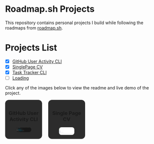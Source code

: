 # Roadmap.sh Projects

This repository contains personal projects I build while following the roadmaps from [roadmap.sh](https://roadmap.sh).

# Projects List

- [x] [GitHub User Activity CLI](https://roadmap.sh/projects/github-user-activity)
- [x] [SinglePage CV](https://roadmap.sh/projects/single-page-cv)
- [x] [Task Tracker CLI](https://github.com/KarlangaXZ/Roadmapsh-Projects/tree/main/Backend%20Projects/tast_tracker)
- [ ] [Loading](https://github.com)

Click any of the images below to view the readme and live demo of the project.

<div style="display: flex; gap: 20px; flex-wrap: wrap;">

  <div style="background-color: #2C2C2CFF; border-radius: 12px; padding: 10px; width: 100px; text-align: center;">
    <h3>GitHub User Activity CLI</h3>
    <a href="https://github.com/KarlangaXZ/Roadmapsh-Projects/tree/main/Backend%20Projects/GitHub_User_Activity">
      <img src="./Backend Projects/GitHub_User_Activity/GitHub_User_Activity_CLI.png" width="50%" style="border-radius: 8px;">
    </a>

  </div>

  <div style="background-color: #2C2C2CFF; border-radius: 12px; padding: 10px; width: 100px; text-align: centerpx; text-align: center;">
   <h3>Single Page CV</h3>
    <a href="https://github.com/KarlangaXZ/Roadmapsh-Projects/tree/main/Frontend%20Projects/Single-Page-CV">
      <img src="./Frontend Projects/Single-Page-CV/Single-Page-CV.png" width="50%" style="border-radius: 8px;">
    </a>
   
  </div>

</div>

